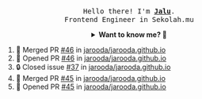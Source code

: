 <p align="center">
  <br />
  <samp>
    Hello there! I'm
    <b
      ><a
        rel="nofollow noopener noreferrer"
        target="_blank"
        href="https://jaluwibowo.id"
        >Jalu</a
      ></b
    >. <br />Frontend Engineer in Sekolah.mu<br />
  </samp>
</p>

<details align="center">
  <summary>
    <b>Want to know me? 🤔</b>
  </summary>
  <samp>
  <b><h2 style="color:#228B22"> 👇 L E T ' S &nbsp; G O 👇 </h2></b>

  <div style="display: flex; align-items: center;">
    <img src="https://raw.githubusercontent.com/jarooda/jarooda/main/assets/line-md--linkedin.svg" alt="linkedin logo">
    <a
      rel="nofollow noopener noreferrer"
      target="_blank"
      href="https://www.linkedin.com/in/jaluwibowoaji/">
      Jalu Wibowo Aji
    </a>
  </div>

  <div style="display: flex; align-items: center;">
    <img src="https://raw.githubusercontent.com/jarooda/jarooda/main/assets/line-md--twitter-x-alt.svg" alt="x logo">
    <a
      rel="nofollow noopener noreferrer"
      target="_blank"
      href="https://x.com/jaluwibowoaji">
      @jaluwibowo
    </a>
  </div>

  <div style="display: flex; align-items: center;">
    <img src="https://raw.githubusercontent.com/jarooda/jarooda/main/assets/line-md--email.svg" alt="email logo">
    <a
      rel="nofollow noopener noreferrer"
      target="_blank"
      href="https://www.jaluwibowo.id/#contactme">
      me@jaluwibowo.id
    </a>
  </div>
  </samp>
</details>

<!--START_SECTION:activity-->
1. 🎉 Merged PR [#46](https://github.com/jarooda/jarooda.github.io/pull/46) in [jarooda/jarooda.github.io](https://github.com/jarooda/jarooda.github.io)
2. 💪 Opened PR [#46](https://github.com/jarooda/jarooda.github.io/pull/46) in [jarooda/jarooda.github.io](https://github.com/jarooda/jarooda.github.io)
3. 🔒 Closed issue [#37](https://github.com/jarooda/jarooda.github.io/issues/37) in [jarooda/jarooda.github.io](https://github.com/jarooda/jarooda.github.io)
4. 🎉 Merged PR [#45](https://github.com/jarooda/jarooda.github.io/pull/45) in [jarooda/jarooda.github.io](https://github.com/jarooda/jarooda.github.io)
5. 💪 Opened PR [#45](https://github.com/jarooda/jarooda.github.io/pull/45) in [jarooda/jarooda.github.io](https://github.com/jarooda/jarooda.github.io)
<!--END_SECTION:activity-->
